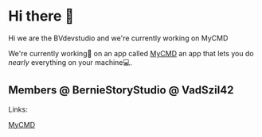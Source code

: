 # Hi there 👋


Hi we are the BVdevstudio and we're currently working on MyCMD

We're currently working🔨 on an app called [MyCMD](https://github.com/BernieDevStudio/MyCMD) an app that lets you do *nearly* everything on your machine💻.

Members
@ BernieStoryStudio
@ VadSzil42
-------
Links:

[MyCMD](https://github.com/BernieDevStudio/MyCMD)
<!--

**Here are some ideas to get you started:**

🙋‍♀️ A short introduction - what is your organization all about?
🌈 Contribution guidelines - how can the community get involved?
👩‍💻 Useful resources - where can the community find your docs? Is there anything else the community should know?
🍿 Fun facts - what does your team eat for breakfast?
🧙 Remember, you can do mighty things with the power of [Markdown](https://docs.github.com/github/writing-on-github/getting-started-with-writing-and-formatting-on-github/basic-writing-and-formatting-syntax)
-->
